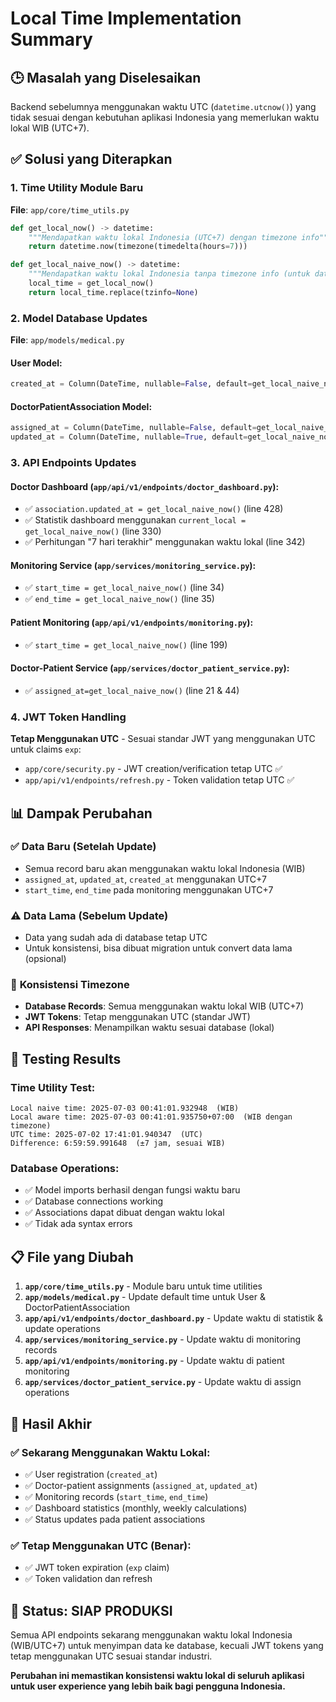 # Local Time Implementation Summary

## 🕒 **Masalah yang Diselesaikan**
Backend sebelumnya menggunakan waktu UTC (`datetime.utcnow()`) yang tidak sesuai dengan kebutuhan aplikasi Indonesia yang memerlukan waktu lokal WIB (UTC+7).

## ✅ **Solusi yang Diterapkan**

### 1. **Time Utility Module Baru**
**File**: `app/core/time_utils.py`

```python
def get_local_now() -> datetime:
    """Mendapatkan waktu lokal Indonesia (UTC+7) dengan timezone info"""
    return datetime.now(timezone(timedelta(hours=7)))

def get_local_naive_now() -> datetime:
    """Mendapatkan waktu lokal Indonesia tanpa timezone info (untuk database)"""
    local_time = get_local_now()
    return local_time.replace(tzinfo=None)
```

### 2. **Model Database Updates**
**File**: `app/models/medical.py`

#### User Model:
```python
created_at = Column(DateTime, nullable=False, default=get_local_naive_now)
```

#### DoctorPatientAssociation Model:
```python
assigned_at = Column(DateTime, nullable=False, default=get_local_naive_now)
updated_at = Column(DateTime, nullable=True, default=get_local_naive_now, onupdate=get_local_naive_now)
```

### 3. **API Endpoints Updates**

#### Doctor Dashboard (`app/api/v1/endpoints/doctor_dashboard.py`):
- ✅ `association.updated_at = get_local_naive_now()` (line 428)
- ✅ Statistik dashboard menggunakan `current_local = get_local_naive_now()` (line 330)
- ✅ Perhitungan "7 hari terakhir" menggunakan waktu lokal (line 342)

#### Monitoring Service (`app/services/monitoring_service.py`):
- ✅ `start_time = get_local_naive_now()` (line 34)
- ✅ `end_time = get_local_naive_now()` (line 35)

#### Patient Monitoring (`app/api/v1/endpoints/monitoring.py`):
- ✅ `start_time = get_local_naive_now()` (line 199)

#### Doctor-Patient Service (`app/services/doctor_patient_service.py`):
- ✅ `assigned_at=get_local_naive_now()` (line 21 & 44)

### 4. **JWT Token Handling**
**Tetap Menggunakan UTC** - Sesuai standar JWT yang menggunakan UTC untuk claims `exp`:
- `app/core/security.py` - JWT creation/verification tetap UTC ✅
- `app/api/v1/endpoints/refresh.py` - Token validation tetap UTC ✅

## 📊 **Dampak Perubahan**

### ✅ **Data Baru (Setelah Update)**
- Semua record baru akan menggunakan waktu lokal Indonesia (WIB)
- `assigned_at`, `updated_at`, `created_at` menggunakan UTC+7
- `start_time`, `end_time` pada monitoring menggunakan UTC+7

### ⚠️ **Data Lama (Sebelum Update)** 
- Data yang sudah ada di database tetap UTC
- Untuk konsistensi, bisa dibuat migration untuk convert data lama (opsional)

### 🔄 **Konsistensi Timezone**
- **Database Records**: Semua menggunakan waktu lokal WIB (UTC+7)
- **JWT Tokens**: Tetap menggunakan UTC (standar JWT)
- **API Responses**: Menampilkan waktu sesuai database (lokal)

## 🧪 **Testing Results**

### Time Utility Test:
```
Local naive time: 2025-07-03 00:41:01.932948  (WIB)
Local aware time: 2025-07-03 00:41:01.935750+07:00  (WIB dengan timezone)
UTC time: 2025-07-02 17:41:01.940347  (UTC)
Difference: 6:59:59.991648  (±7 jam, sesuai WIB)
```

### Database Operations:
- ✅ Model imports berhasil dengan fungsi waktu baru
- ✅ Database connections working
- ✅ Associations dapat dibuat dengan waktu lokal
- ✅ Tidak ada syntax errors

## 📋 **File yang Diubah**

1. **`app/core/time_utils.py`** - Module baru untuk time utilities
2. **`app/models/medical.py`** - Update default time untuk User & DoctorPatientAssociation
3. **`app/api/v1/endpoints/doctor_dashboard.py`** - Update waktu di statistik & update operations
4. **`app/services/monitoring_service.py`** - Update waktu di monitoring records
5. **`app/api/v1/endpoints/monitoring.py`** - Update waktu di patient monitoring
6. **`app/services/doctor_patient_service.py`** - Update waktu di assign operations

## 🎯 **Hasil Akhir**

### ✅ **Sekarang Menggunakan Waktu Lokal**:
- ✅ User registration (`created_at`)
- ✅ Doctor-patient assignments (`assigned_at`, `updated_at`)
- ✅ Monitoring records (`start_time`, `end_time`)
- ✅ Dashboard statistics (monthly, weekly calculations)
- ✅ Status updates pada patient associations

### ✅ **Tetap Menggunakan UTC (Benar)**:
- ✅ JWT token expiration (`exp` claim)
- ✅ Token validation dan refresh

## 🚀 **Status: SIAP PRODUKSI**

Semua API endpoints sekarang menggunakan waktu lokal Indonesia (WIB/UTC+7) untuk menyimpan data ke database, kecuali JWT tokens yang tetap menggunakan UTC sesuai standar industri.

**Perubahan ini memastikan konsistensi waktu lokal di seluruh aplikasi untuk user experience yang lebih baik bagi pengguna Indonesia.**
